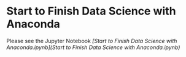 Start to Finish Data Science with Anaconda
=======================

Please see the Jupyter Notebook *[Start to Finish Data Science with Anaconda.ipynb](Start to Finish Data Science with Anaconda.ipynb)*

